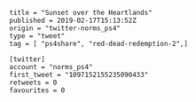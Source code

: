 ```
title = "Sunset over the Heartlands"
published = 2019-02-17T15:13:52Z
origin = "twitter-norms_ps4"
type = "tweet"
tag = [ "ps4share", "red-dead-redemption-2",]

[twitter]
account = "norms_ps4"
first_tweet = "1097152155235090433"
retweets = 0
favourites = 0
```

<p class='image'><img src='https://mnf.m17s.net/2019/02/17/DzneEa6XgAADjor.jpg' alt=''></p>

